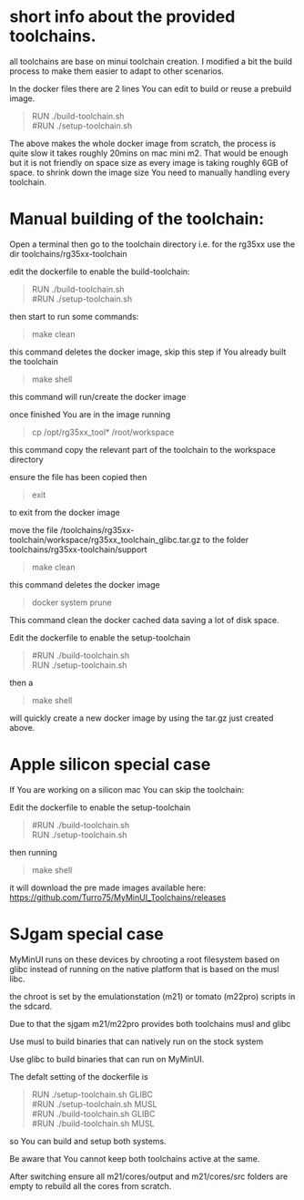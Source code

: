 # short info about the provided toolchains.

all toolchains are base on minui toolchain creation.
I modified a bit the build process to make them easier to adapt to other scenarios.

In the docker files there are 2 lines You can edit to build or reuse a prebuild image.

>RUN ./build-toolchain.sh\
#RUN ./setup-toolchain.sh

The above makes the whole docker image from scratch, the process is quite slow it takes roughly 20mins on mac mini m2.
That would be enough but it is not friendly on space size as every image is taking roughly 6GB of space.
to shrink down the image size You need to manually handling every toolchain.

# Manual building of the toolchain:

Open a terminal then go to the toolchain directory i.e. for the rg35xx use the dir toolchains/rg35xx-toolchain

edit the dockerfile to enable the build-toolchain:
> RUN ./build-toolchain.sh \
#RUN ./setup-toolchain.sh

then start to run some commands:

> make clean 

this command deletes the docker image, skip this step if You already built the toolchain

> make shell

this command will run/create the docker image

once finished You are in the image running
> cp /opt/rg35xx_tool* /root/workspace

this command copy the relevant part of the toolchain to the workspace directory

ensure the file has been copied then
> exit

to exit from the docker image

move the file /toolchains/rg35xx-toolchain/workspace/rg35xx_toolchain_glibc.tar.gz to the folder toolchains/rg35xx-toolchain/support

> make clean

this command deletes the docker image

>docker system prune

This command clean the docker cached data saving a lot of disk space.


Edit the dockerfile to enable the setup-toolchain
>#RUN ./build-toolchain.sh \
RUN ./setup-toolchain.sh

then a 

> make shell

will quickly create a new docker image by using the tar.gz just created above.


# Apple silicon special case 
If You are working on a silicon mac You can skip the toolchain:

Edit the dockerfile to enable the setup-toolchain
>#RUN ./build-toolchain.sh \
RUN ./setup-toolchain.sh

then running 
>make shell

it will download the pre made images available here: https://github.com/Turro75/MyMinUI_Toolchains/releases


# SJgam special case

MyMinUI runs on these devices by chrooting a root filesystem based on glibc instead of running on the native platform that is based on the musl libc.

the chroot is set by the emulationstation (m21) or tomato (m22pro) scripts in the sdcard.

Due to that the sjgam m21/m22pro provides both toolchains musl and glibc

Use musl to build binaries that can natively run on the stock system

Use glibc to build binaries that can run on MyMinUI. 


The defalt setting of the dockerfile is

>RUN ./setup-toolchain.sh GLIBC\
#RUN ./setup-toolchain.sh MUSL\
#RUN ./build-toolchain.sh GLIBC\
#RUN ./build-toolchain.sh MUSL

so You can build and setup both systems.

Be aware that You cannot keep both toolchains active at the same.

After switching ensure all m21/cores/output and m21/cores/src folders are empty to rebuild all the cores from scratch.

